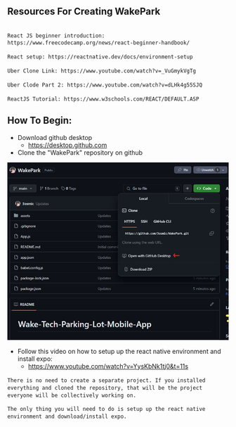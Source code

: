 ## Resources For Creating WakePark

```React JS tutorial for a sign-up page: https://www.geeksforgeeks.org/how-to-develop-user-registration-form-in-reactjs/
 
React JS beginner introduction: https://www.freecodecamp.org/news/react-beginner-handbook/

React setup: https://reactnative.dev/docs/environment-setup

Uber Clone Link: https://www.youtube.com/watch?v=_VuGmykVgTg 

Uber Clode Part 2: https://www.youtube.com/watch?v=dLHk4g55SJQ

ReactJS Tutorial: https://www.w3schools.com/REACT/DEFAULT.ASP
```

## How To Begin:
- Download github desktop
    - https://desktop.github.com
- Clone the "WakePark" repository on github

![open_repo](image.png)

- Follow this video on how to setup up the react native environment and install expo: 
    - https://www.youtube.com/watch?v=YysKbNk1tj0&t=11s

```There is no need to create a separate project. If you installed everything and cloned the repository, that will be the project everyone will be collectively working on.```

```The only thing you will need to do is setup up the react native environment and download/install expo.```
